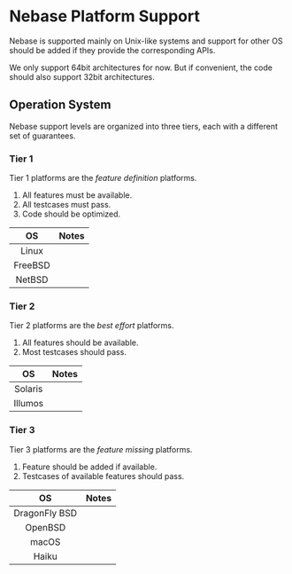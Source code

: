 # Nebase Platform Support

Nebase is supported mainly on Unix-like systems and support for other OS should
be added if they provide the corresponding APIs.

We only support 64bit architectures for now. But if convenient, the code should
also support 32bit architectures.

## Operation System

Nebase support levels are organized into three tiers, each with a different set
of guarantees.

### Tier 1

Tier 1 platforms are the *feature definition* platforms.

1. All features must be available.
2. All testcases must pass.
3. Code should be optimized.

| OS  |Notes|
|:---:|:----|
|Linux||
|FreeBSD||
|NetBSD||

### Tier 2

Tier 2 platforms are the *best effort* platforms.

1. All features should be available.
2. Most testcases should pass.

| OS  |Notes|
|:---:|:----|
|Solaris||
|Illumos||

### Tier 3

Tier 3 platforms are the *feature missing* platforms.

1. Feature should be added if available.
2. Testcases of available features should pass.

| OS  |Notes|
|:---:|:----|
|DragonFly BSD||
|OpenBSD||
|macOS||
|Haiku||
